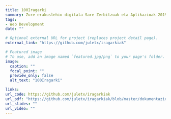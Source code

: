 ```yaml
---
title: 100Iragarki
summary: Zure erakuslehio digitala Sare Zerbitzuak eta Aplikazioak 2019-2020
tags:
- Web Development
date: ""

# Optional external URL for project (replaces project detail page).
external_link: "https://github.com/juletx/iragarkiak"

# Featured image
# To use, add an image named `featured.jpg/png` to your page's folder. 
image:
  caption: ""
  focal_point: ""
  preview_only: false
  alt_text: "100Iragarki"

links:
url_code: https://github.com/juletx/iragarkiak
url_pdf: "https://github.com/juletx/iragarkiak/blob/master/dokumentazioa.pdf"
url_slides: ""
url_video: ""
---
```

